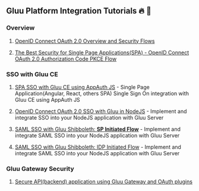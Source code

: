 ## Gluu Platform Integration Tutorials :fire: :dart:

### Overview

1. [OpenID Connect OAuth 2.0 Overview and Security Flows](https://github.com/GluuFederation/tutorials/blob/master/oidc-sso-tutorials/tutorials/OpenID-Connect-OAuth-2.0-Overview-and-Security-Flows.md) 

2. [The Best Security for Single Page Applications(SPA) - OpenID Connect OAuth 2.0 Authorization Code PKCE Flow](https://github.com/GluuFederation/tutorials/blob/master/oidc-sso-tutorials/tutorials/Why-OpenID-Connect-OAuth-2.0-Authorization-Code-PKCE-Flow-for-SPA.md)

### SSO with Gluu CE

1. [SPA SSO with Gluu CE using AppAuth JS](https://github.com/GluuFederation/tutorials/blob/master/oidc-sso-tutorials/tutorials/SPA-SSO-with-Gluu-CE-using-AppAuth-JS.md) - Single Page Application(Angular, React, others SPA) Single Sign On integration with Gluu CE using AppAuth JS

1. [OpenID Connect OAuth 2.0 SSO with Gluu in NodeJS](https://github.com/GluuFederation/tutorials/blob/master/oidc-sso-tutorials/tutorials/OpenID-Connect-OAuth2-SSO-with-Gluu.md) - Implement and integrate SSO into your NodeJS application with Gluu Server

1. [SAML SSO with Gluu Shibboleth: **SP Initiated Flow**](https://github.com/GluuFederation/tutorials/blob/master/oidc-sso-tutorials/tutorials/SAML-SSO-with-Gluu-Shibboleth-SP-Initiated-Flow.md) - Implement and integrate SAML SSO into your NodeJS application with Gluu Server

1. [SAML SSO with Gluu Shibboleth: IDP Initiated Flow](https://github.com/GluuFederation/tutorials/blob/master/oidc-sso-tutorials/tutorials/SAML-SSO-with-Gluu-Shibboleth-IDP-Initiated-Flow.md) - Implement and integrate SAML SSO into your NodeJS application with Gluu Server

### Gluu Gateway Security

1. [Secure API(backend) application using Gluu Gateway and OAuth plugins](https://github.com/GluuFederation/tutorials/blob/master/gluu-gateway-tutorials/tutorials/Secure-API-backend-application-using-Gluu-Gateway-and-OAuth-plugins.md)